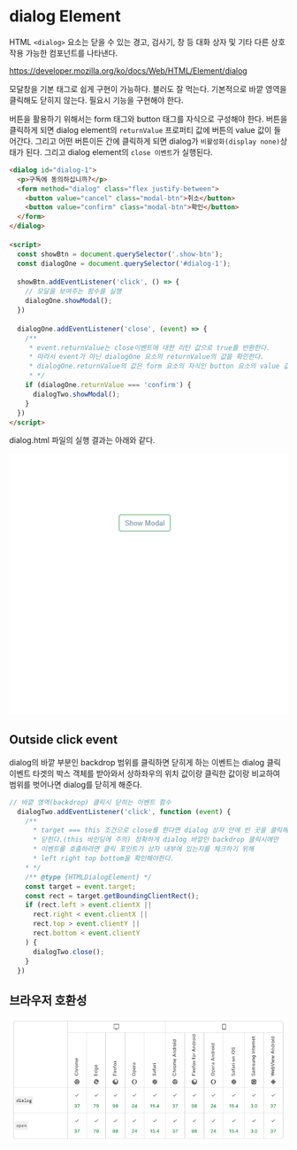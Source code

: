 # dialog Element

HTML `<dialog>` 요소는 닫을 수 있는 경고, 검사기, 창 등 대화 상자 및 기타 다른 상호작용 가능한 컴포넌트를 나타낸다.

<https://developer.mozilla.org/ko/docs/Web/HTML/Element/dialog>

모달창을 기본 태그로 쉽게 구현이 가능하다. 블러도 잘 먹는다. 기본적으로 바깥 영역을 클릭해도 닫히지 않는다. 필요시 기능을 구현해야 한다.

버튼을 활용하기 위해서는 form 태그와 button 태그를 자식으로 구성해야 한다. 버튼을 클릭하게 되면 dialog element의 `returnValue` 프로퍼티 값에 버튼의 value 값이 들어간다. 그리고 어떤 버튼이든 간에 클릭하게 되면 dialog가 `비활성화(display none)`상태가 된다. 그리고 dialog element의 `close 이벤트`가 실행된다.

```html
<dialog id="dialog-1">
  <p>구독에 동의하십니까?</p>
  <form method="dialog" class="flex justify-between">
    <button value="cancel" class="modal-btn">취소</button>
    <button value="confirm" class="modal-btn">확인</button>
  </form>
</dialog>

<script>
  const showBtn = document.querySelector('.show-btn');
  const dialogOne = document.querySelector('#dialog-1');

  showBtn.addEventListener('click', () => {
    // 모달을 보여주는 함수를 실행
    dialogOne.showModal();
  })

  dialogOne.addEventListener('close', (event) => {
    /**
     * event.returnValue는 close이벤트에 대한 리턴 값으로 true를 반환한다.
     * 따라서 event가 아닌 dialogOne 요소의 returnValue의 값을 확인한다.
     * dialogOne.returnValue의 값은 form 요소의 자식인 button 요소의 value 값이다.
     * */
    if (dialogOne.returnValue === 'confirm') {
      dialogTwo.showModal();
    }
  })
</script>
```

dialog.html 파일의 실행 결과는 아래와 같다.

![dialog.html 실행 결과 GIF](images/dialog.gif)

## Outside click event

dialog의 바깥 부분인 backdrop 범위를 클릭하면 닫히게 하는 이벤트는 dialog 클릭 이벤트 타겟의 박스 객체를 받아와서 상하좌우의 위치 값이랑 클릭한 값이랑 비교하여 범위를 벗어나면 dialog를 닫히게 해준다.

```js
// 바깥 영역(backdrop) 클릭시 닫히는 이벤트 함수
  dialogTwo.addEventListener('click', function (event) {
    /**
      * target === this 조건으로 close를 한다면 dialog 상자 안에 빈 곳을 클릭해도
      * 닫힌다.(this 바인딩에 주의) 정확하게 dialog 바깥인 backdrop 클릭시에만
      * 이벤트를 호출하려면 클릭 포인트가 상자 내부에 있는지를 체크하기 위해 
      * left right top bottom을 확인해야한다.
    * */
    /** @type {HTMLDialogElement} */
    const target = event.target;
    const rect = target.getBoundingClientRect();
    if (rect.left > event.clientX ||
      rect.right < event.clientX ||
      rect.top > event.clientY ||
      rect.bottom < event.clientY
    ) {
      dialogTwo.close();
    }
  })
```

## 브라우저 호환성

![브라우저 호환성 이미지](images/browser-compatibility.png)